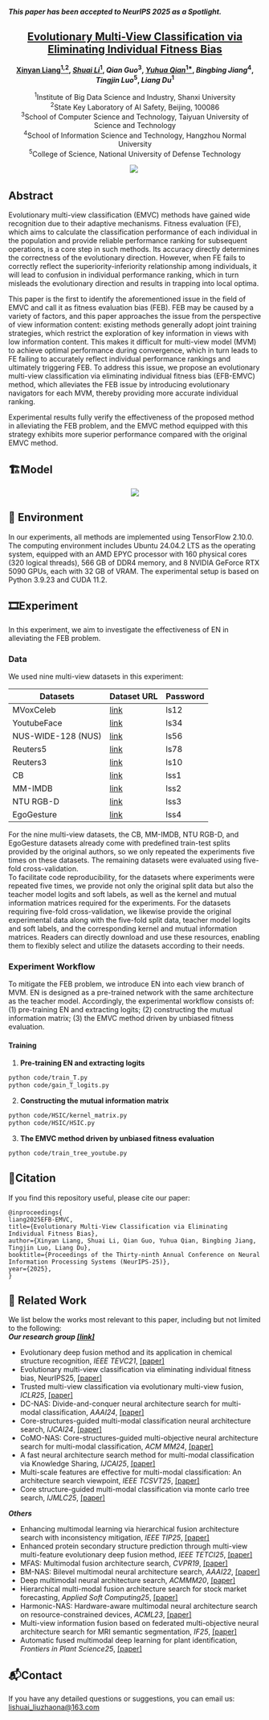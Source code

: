 _**This paper has been accepted to NeurIPS 2025 as a Spotlight.**_

<h2 align="center"> <a href="https://nips.cc/virtual/2025/poster/115223">Evolutionary Multi-View Classification via Eliminating Individual Fitness Bias</a></h2>

<div align="center">

**[Xinyan Liang<sup>1,2</sup>](https://xinyanliang.github.io/), [_Shuai Li_<sup>1</sup>](https://github.com/LiShuailzn), _Qian Guo_<sup>3</sup>, [_Yuhua Qian_<sup>1*</sup>](http://dig.sxu.edu.cn/qyh/),  _Bingbing Jiang_<sup>4</sup>, _Tingjin Luo_<sup>5</sup>, _Liang Du_<sup>1</sup>**

<sup>1</sup>Institute of Big Data Science and Industry, Shanxi University<br>
<sup>2</sup>State Key Laboratory of AI Safety, Beijing, 100086<br>
<sup>3</sup>School of Computer Science and Technology, Taiyuan University of Science and Technology<br>
<sup>4</sup>School of Information Science and Technology, Hangzhou Normal University<br>
<sup>5</sup>College of Science, National University of Defense Technology<br>


<a href='https://nips.cc/virtual/2025/poster/115223'><img src='https://img.shields.io/badge/NIPS%202025-Poster-blue'></a>&nbsp;

</div>


## Abstract
Evolutionary multi-view classification (EMVC) methods have gained wide recognition due to their adaptive mechanisms. Fitness evaluation (FE), which aims to calculate the classification performance of each individual in the population and provide reliable performance ranking for subsequent operations, is a core step in such methods. Its accuracy directly determines the correctness of the evolutionary direction.
However, when FE fails to correctly reflect the superiority-inferiority relationship among individuals, it will lead to confusion in individual performance ranking, which in turn misleads the evolutionary direction and results in trapping into local optima. 

This paper is the first to identify the aforementioned issue in the field of EMVC and call it as fitness evaluation bias (FEB).
FEB may be caused by a variety of factors, and this paper approaches the issue from the perspective of view information content: existing methods generally adopt joint training strategies, which restrict the exploration of key information in views with low information content. This makes it difficult for multi-view model (MVM) to achieve optimal performance during convergence, which in turn leads to FE failing to accurately reflect individual performance rankings and ultimately triggering FEB.
To address this issue, we propose an evolutionary multi-view classification via eliminating individual fitness bias (EFB-EMVC) method, which alleviates the FEB issue by introducing evolutionary navigators for each MVM, thereby providing more accurate individual ranking.


Experimental results fully verify the effectiveness of the proposed method in alleviating the FEB problem, and the EMVC method equipped with this strategy exhibits more superior performance compared with the original EMVC method.

## 🏗️Model
<div align="center">
  <img src="model.svg" />
</div>

## 🚀 Environment
In our experiments, all methods are implemented using TensorFlow 2.10.0.
The computing environment includes Ubuntu 24.04.2 LTS as the operating system, equipped with an AMD EPYC processor with 160 physical cores (320 logical threads), 566 GB of DDR4 memory, and 8 NVIDIA GeForce RTX 5090 GPUs, each with 32 GB of VRAM. The experimental setup is based on Python 3.9.23 and CUDA 11.2.

## 🎞️Experiment
In this experiment, we aim to investigate the effectiveness of EN in alleviating the FEB problem.
### Data
We used nine multi-view datasets in this experiment:

| Datasets            | Dataset URL                                            |    Password      | 
|---------------------|--------------------------------------------------------|------------------|
| MVoxCeleb           | [link](https://pan.baidu.com/s/1k6DN1m64bnrRfLK8RiFmqQ)|     ls12         |
| YoutubeFace         | [link](https://pan.baidu.com/s/1SVTWfHpAUdFWwiU5o-kD7Q)|     ls34         | 
| NUS-WIDE-128 (NUS)  | [link](https://pan.baidu.com/s/1udO5jvolHIbd8lOV3w4SYA)|     ls56         | 
| Reuters5            | [link](https://pan.baidu.com/s/1j8pmo88vXsO9pBWQiHVmYA)|     ls78         | 
| Reuters3            | [link](https://pan.baidu.com/s/1ti4OWqXTVnPDhsZ7VjahGQ)|     ls10         | 
| CB                  | [link](https://pan.baidu.com/s/1CqnQFkPkiT-e8ETh2iYcsw)|     lss1         |  
| MM-IMDB             | [link](https://pan.baidu.com/s/1FuiJHU8Xqjt5e_xCvnZwfw)|     lss2         |               
| NTU RGB-D           | [link](https://pan.baidu.com/s/1eam19lCIsXxfzyX6CaOgPw)|     lss3         |                
| EgoGesture          | [link](https://pan.baidu.com/s/1eobwPKqCRe6RereGEcwQWA)|     lss4         |                


For the nine multi-view datasets, the CB, MM-IMDB, NTU RGB-D, and EgoGesture datasets already come with predefined train-test splits provided by the original authors, so we only repeated the experiments five times on these datasets. The remaining datasets were evaluated using five-fold cross-validation.<br>
To facilitate code reproducibility, for the datasets where experiments were repeated five times, we provide not only the original split data but also the teacher model logits and soft labels, as well as the kernel and mutual information matrices required for the experiments. For the datasets requiring five-fold cross-validation, we likewise provide the original experimental data along with the five-fold split data, teacher model logits and soft labels, and the corresponding kernel and mutual information matrices. Readers can directly download and use these resources, enabling them to flexibly select and utilize the datasets according to their needs.

### Experiment Workflow
To mitigate the FEB problem, we introduce EN into each view branch of MVM. EN is designed as a pre-trained network with the same architecture as the teacher model. Accordingly, the experimental workflow consists of: (1) pre-training EN and extracting logits; (2) constructing the mutual information matrix; (3) the EMVC method driven by unbiased fitness evaluation.

#### Training
1. **Pre-training EN and extracting logits**
```bash
python code/train_T.py
python code/gain_T_logits.py
```
2. **Constructing the mutual information matrix**
```bash
python code/HSIC/kernel_matrix.py
python code/HSIC/HSIC.py
```
3. **The EMVC method driven by unbiased fitness evaluation**
```bash
python code/train_tree_youtube.py
```

## 📑Citation
If you find this repository useful, please cite our paper:
```
@inproceedings{
liang2025EFB-EMVC,
title={Evolutionary Multi-View Classification via Eliminating Individual Fitness Bias},
author={Xinyan Liang, Shuai Li, Qian Guo, Yuhua Qian, Bingbing Jiang, Tingjin Luo, Liang Du},
booktitle={Proceedings of the Thirty-ninth Annual Conference on Neural Information Processing Systems (NeurIPS-25)},
year={2025},
}
```

## 🔬 Related Work
We list below the works most relevant to this paper, including but not limited to the following:<br>
**_Our research group [[link]](https://xinyanliang.github.io/publications/)_**
- Evolutionary deep fusion method and its application in chemical structure recognition, _IEEE TEVC21_, [[paper]](https://ieeexplore.ieee.org/document/9373673)
- Evolutionary multi-view classification via eliminating individual fitness bias, NeurIPS25, [[paper]](https://github.com/LiShuailzn/Neurips-2025-EFB-EMVC)
- Trusted multi-view classification via evolutionary multi-view fusion, _ICLR25_, [[paper]](https://openreview.net/pdf?id=M3kBtqpys5)
- DC-NAS: Divide-and-conquer neural architecture search for multi-modal classification, _AAAI24_, [[paper]](https://ojs.aaai.org/index.php/AAAI/article/view/29281)
- Core-structures-guided multi-modal classification neural architecture search, _IJCAI24_, [[paper]](https://www.ijcai.org/proceedings/2024/0440.pdf)
- CoMO-NAS: Core-structures-guided multi-objective neural architecture search for multi-modal classification, _ACM MM24_, [[paper]](https://dl.acm.org/doi/10.1145/3664647.3681351)
- A fast neural architecture search method for multi-modal classification via Knowledge Sharing, _IJCAI25_, [[paper]](https://www.ijcai.org/proceedings/2025/557)
- Multi-scale features are effective for multi-modal classification: An architecture search viewpoint, _IEEE TCSVT25_, [[paper]](https://ieeexplore.ieee.org/document/10700772)
- Core structure-guided multi-modal classification via monte carlo tree search, _IJMLC25_, [[paper]](https://link.springer.com/article/10.1007/s13042-025-02606-z)


**_Others_**
- Enhancing multimodal learning via hierarchical fusion architecture search with inconsistency mitigation, _IEEE TIP25_, [[paper]](https://ieeexplore.ieee.org/stamp/stamp.jsp?tp=&arnumber=11134693)
- Enhanced protein secondary structure prediction through multi-view multi-feature evolutionary deep fusion method, _IEEE TETCI25_, [[paper]](https://ieeexplore.ieee.org/abstract/document/10839444)
- MFAS: Multimodal fusion architecture search, _CVPR19_, [[paper]](https://openaccess.thecvf.com/content_CVPR_2019/papers/Perez-Rua_MFAS_Multimodal_Fusion_Architecture_Search_CVPR_2019_paper.pdf)
- BM-NAS: Bilevel multimodal neural architecture search, _AAAI22_, [[paper]](https://ojs.aaai.org/index.php/AAAI/article/view/20872)
- Deep multimodal neural architecture search, _ACMMM20_, [[paper]](https://ieeexplore.ieee.org/stamp/stamp.jsp?tp=&arnumber=11134693)
- Hierarchical multi-modal fusion architecture search for stock market forecasting, _Applied Soft Computing25_, [[paper]](https://www.sciencedirect.com/science/article/pii/S1568494625008920?casa_token=TZOWE_icAokAAAAA:YH8vB-WqZC03tYf8DV6WaVqMH78aoprjybDSwEDQlF6nSJ0SrQrf1lFh-OHwzHDiYu-iFHz38U8)
- Harmonic-NAS: Hardware-aware multimodal neural architecture search on resource-constrained devices, _ACML23_, [[paper]](https://proceedings.mlr.press/v222/ghebriout24a/ghebriout24a.pdf)
- Multi-view information fusion based on federated multi-objective neural architecture search for MRI semantic segmentation, _IF25_, [[paper]](https://arxiv.org/pdf/2007.06002)
- Automatic fused multimodal deep learning for plant identification, _Frontiers in Plant Science25_, [[paper]](https://arxiv.org/pdf/2406.01455?)

<!-- ## 🙏 Acknowledgement -->




## 📬Contact
If you have any detailed questions or suggestions, you can email us: [lishuai_liuzhaona@163.com](mailto:lishuai_liuzhaona@163.com)
